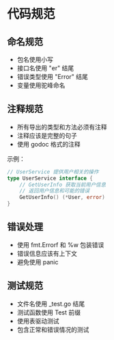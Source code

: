 # 代码规范

## 命名规范

- 包名使用小写
- 接口名使用 "er" 结尾
- 错误类型使用 "Error" 结尾
- 变量使用驼峰命名

## 注释规范

- 所有导出的类型和方法必须有注释
- 注释应该是完整的句子
- 使用 godoc 格式的注释

示例：
```go
// UserService 提供用户相关的操作
type UserService interface {
    // GetUserInfo 获取当前用户信息
    // 返回用户信息和可能的错误
    GetUserInfo() (*User, error)
}
```

## 错误处理

- 使用 fmt.Errorf 和 %w 包装错误
- 错误信息应该有上下文
- 避免使用 panic

## 测试规范

- 文件名使用 _test.go 结尾
- 测试函数使用 Test 前缀
- 使用表驱动测试
- 包含正常和错误情况的测试 